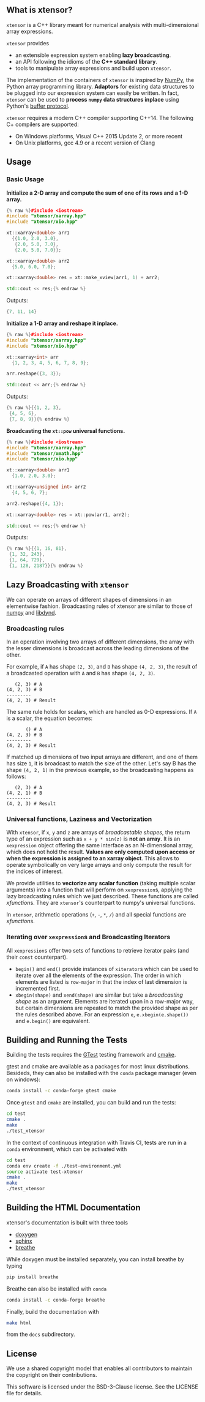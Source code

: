 ## What is xtensor?

`xtensor` is a C++ library meant for numerical analysis with multi-dimensional array expressions.

`xtensor` provides

 - an extensible expression system enabling **lazy broadcasting**.
 - an API following the idioms of the **C++ standard library**.
 - tools to manipulate array expressions and build upon `xtensor`.

The implementation of the containers of `xtensor` is inspired by [NumPy](http://www.numpy.org), the Python array programming library. **Adaptors** for existing data structures to be plugged into our expression system can easily be written. In fact, `xtensor` can be used to **process `numpy` data structures inplace** using Python's [buffer protocol](https://docs.python.org/3/c-api/buffer.html).

`xtensor` requires a modern C++ compiler supporting C++14. The following C+ compilers are supported:

 - On Windows platforms, Visual C++ 2015 Update 2, or more recent
 - On Unix platforms, gcc 4.9 or a recent version of Clang

<!--
## Installation

`xtensor` is a header-only library. We provide a package for the conda package manager.

```bash
conda install -c conda-forge xtensor
```
-->

## Usage

### Basic Usage

**Initialize a 2-D array and compute the sum of one of its rows and a 1-D array.**

```cpp
{% raw %}#include <iostream>
#include "xtensor/xarray.hpp"
#include "xtensor/xio.hpp"

xt::xarray<double> arr1
  {{1.0, 2.0, 3.0},
   {2.0, 5.0, 7.0},
   {2.0, 5.0, 7.0}};

xt::xarray<double> arr2
  {5.0, 6.0, 7.0};

xt::xarray<double> res = xt::make_xview(arr1, 1) + arr2;

std::cout << res;{% endraw %}
```

Outputs:

```cpp
{7, 11, 14}
```

**Initialize a 1-D array and reshape it inplace.**

```cpp
{% raw %}#include <iostream>
#include "xtensor/xarray.hpp"
#include "xtensor/xio.hpp"

xt::xarray<int> arr
  {1, 2, 3, 4, 5, 6, 7, 8, 9};

arr.reshape({3, 3});

std::cout << arr;{% endraw %}
```

Outputs:

```cpp
{% raw %}{{1, 2, 3},
 {4, 5, 6},
 {7, 8, 9}}{% endraw %}
```

**Broadcasting the ``xt::pow`` universal functions.**

```cpp
{% raw %}#include <iostream>
#include "xtensor/xarray.hpp"
#include "xtensor/xmath.hpp"
#include "xtensor/xio.hpp"

xt::xarray<double> arr1
  {1.0, 2.0, 3.0};

xt::xarray<unsigned int> arr2
  {4, 5, 6, 7};

arr2.reshape({4, 1});

xt::xarray<double> res = xt::pow(arr1, arr2);

std::cout << res;{% endraw %}
```

Outputs:

```cpp
{% raw %}{{1, 16, 81},
 {1, 32, 243},
 {1, 64, 729},
 {1, 128, 2187}}{% endraw %}
```

## Lazy Broadcasting with `xtensor`

We can operate on arrays of different shapes of dimensions in an elementwise fashion. Broadcasting rules of xtensor are similar to those of [numpy](http://www.numpy.org) and [libdynd](http://libdynd.org).

### Broadcasting rules

In an operation involving two arrays of different dimensions, the array with the lesser dimensions is broadcast across the leading dimensions of the other.

For example, if `A` has shape `(2, 3)`, and `B` has shape `(4, 2, 3)`, the result of a broadcasted operation with `A` and `B` has shape `(4, 2, 3)`. 

```
   (2, 3) # A
(4, 2, 3) # B
---------
(4, 2, 3) # Result
```

The same rule holds for scalars, which are handled as 0-D expressions. If `A` is a scalar, the equation becomes:

```
       () # A
(4, 2, 3) # B
---------
(4, 2, 3) # Result
```

If matched up dimensions of two input arrays are different, and one of them has size `1`, it is broadcast to match the size of the other. Let's say B has the shape `(4, 2, 1)` in the previous example, so the broadcasting happens as follows:

```
   (2, 3) # A
(4, 2, 1) # B
---------
(4, 2, 3) # Result
```

### Universal functions, Laziness and Vectorization

With `xtensor`, if `x`, `y` and `z` are arrays of *broadcastable shapes*, the return type of an expression such as `x + y * sin(z)` is **not an array**. It is an `xexpression` object offering the same interface as an N-dimensional array, which does not hold the result. **Values are only computed upon access or when the expression is assigned to an xarray object**. This allows to operate symbolically on very large arrays and only compute the result for the indices of interest.

We provide utilities to **vectorize any scalar function** (taking multiple scalar arguments) into a function that will perform on `xexpression`s, applying the lazy broadcasting rules which we just described. These functions are called *xfunction*s. They are `xtensor`'s counterpart to numpy's universal functions.

In `xtensor`, arithmetic operations (`+`, `-`, `*`, `/`) and all special functions are *xfunction*s.

### Iterating over `xexpression`s and Broadcasting Iterators

All `xexpression`s offer two sets of functions to retrieve iterator pairs (and their `const` counterpart).

 - `begin()` and `end()` provide instances of `xiterator`s which can be used to iterate over all the elements of the expression. The order in which elements are listed is `row-major` in that the index of last dimension is incremented first.
 - `xbegin(shape)` and `xend(shape)` are similar but take a *broadcasting shape* as an argument. Elements are iterated upon in a row-major way, but certain dimensions are repeated to match the provided shape as per the rules described above. For an expression `e`, `e.xbegin(e.shape())` and `e.begin()` are equivalent.

## Building and Running the Tests

Building the tests requires the [GTest](https://github.com/google/googletest) testing framework and [cmake](https://cmake.org).

gtest and cmake are available as a packages for most linux distributions. Besideds, they can also be installed with the `conda` package manager (even on windows):

```bash
conda install -c conda-forge gtest cmake
```

Once `gtest` and `cmake` are installed, you can build and run the tests:

```bash
cd test
cmake .
make
./test_xtensor
```

In the context of continuous integration with Travis CI, tests are run in a `conda` environment, which can be activated with

```bash
cd test
conda env create -f ./test-environment.yml
source activate test-xtensor
cmake .
make
./test_xtensor
```

## Building the HTML Documentation

xtensor's documentation is built with three tools

 - [doxygen](http://www.doxygen.org)
 - [sphinx](http://www.sphinx-doc.org)
 - [breathe](https://breathe.readthedocs.io)

While doxygen must be installed separately, you can install breathe by typing

```bash
pip install breathe
``` 

Breathe can also be installed with `conda`

```bash
conda install -c conda-forge breathe
```

Finally, build the documentation with

```bash
make html
```

from the `docs` subdirectory.

## License

We use a shared copyright model that enables all contributors to maintain the
copyright on their contributions.

This software is licensed under the BSD-3-Clause license. See the LICENSE file for details.
